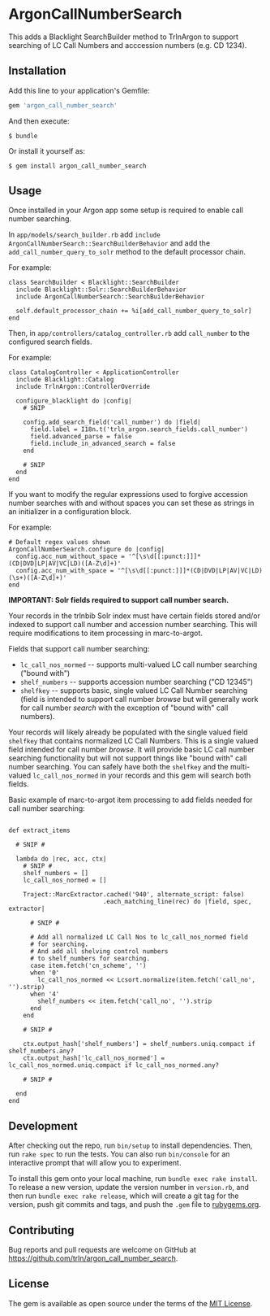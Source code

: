 # ArgonCallNumberSearch

This adds a Blacklight SearchBuilder method to TrlnArgon to support searching of LC Call Numbers and acccession numbers (e.g. CD 1234).

## Installation

Add this line to your application's Gemfile:

```ruby
gem 'argon_call_number_search'
```

And then execute:

    $ bundle

Or install it yourself as:

    $ gem install argon_call_number_search

## Usage

Once installed in your Argon app some setup is required to enable call number searching.

In `app/models/search_builder.rb` add `include ArgonCallNumberSearch::SearchBuilderBehavior` and add the `add_call_number_query_to_solr` method to the default processor chain.

For example:

```
class SearchBuilder < Blacklight::SearchBuilder
  include Blacklight::Solr::SearchBuilderBehavior
  include ArgonCallNumberSearch::SearchBuilderBehavior

  self.default_processor_chain += %i[add_call_number_query_to_solr]
end
```

Then, in `app/controllers/catalog_controller.rb` add `call_number` to the configured search fields.

For example:

```
class CatalogController < ApplicationController
  include Blacklight::Catalog
  include TrlnArgon::ControllerOverride

  configure_blacklight do |config|
    # SNIP

    config.add_search_field('call_number') do |field|
      field.label = I18n.t('trln_argon.search_fields.call_number')
      field.advanced_parse = false
      field.include_in_advanced_search = false
    end

    # SNIP
  end
end
```

If you want to modify the regular expressions used to forgive accession number searches with and without spaces you can set these as strings in an initializer in a configuration block.

For example:

```
# Default regex values shown
ArgonCallNumberSearch.configure do |config|
  config.acc_num_without_space = '^[\s\d[[:punct:]]]*(CD|DVD|LP|AV|VC|LD)([A-Z\d]+)'
  config.acc_num_with_space = '^[\s\d[[:punct:]]]*(CD|DVD|LP|AV|VC|LD)(\s+)([A-Z\d]+)'
end
```

**IMPORTANT: Solr fields required to support call number search.**

Your records in the trlnbib Solr index must have certain fields stored and/or indexed to support call number and accession number searching. This will require modifications to item processing in marc-to-argot.

Fields that support call number searching:

* `lc_call_nos_normed` -- supports multi-valued LC call number searching ("bound with")
* `shelf_numbers` -- supports accession number searching ("CD 12345")
* `shelfkey` -- supports basic, single valued LC Call Number searching (field is intended to support call number *browse* but will generally work for call number *search* with the exception of "bound with" call numbers).

Your records will likely already be populated with the single valued field `shelfkey` that contains normalized LC Call Numbers. This is a single valued field intended for call number *browse*. It will provide basic LC call number searching functionality but will not support things like "bound with" call number searching. You can safely have both the `shelfkey` and the multi-valued `lc_call_nos_normed` in your records and this gem will search both fields.

Basic example of marc-to-argot item processing to add fields needed for call number searching:

```

def extract_items

  # SNIP #

  lambda do |rec, acc, ctx|
    # SNIP #
    shelf_numbers = []
    lc_call_nos_normed = []

    Traject::MarcExtractor.cached('940', alternate_script: false)
                          .each_matching_line(rec) do |field, spec, extractor|

      # SNIP #

      # Add all normalized LC Call Nos to lc_call_nos_normed field
      # for searching.
      # And add all shelving control numbers
      # to shelf_numbers for searching.
      case item.fetch('cn_scheme', '')
      when '0'
        lc_call_nos_normed << Lcsort.normalize(item.fetch('call_no', '').strip)
      when '4'
        shelf_numbers << item.fetch('call_no', '').strip
      end
    end

    # SNIP #

    ctx.output_hash['shelf_numbers'] = shelf_numbers.uniq.compact if shelf_numbers.any?
    ctx.output_hash['lc_call_nos_normed'] = lc_call_nos_normed.uniq.compact if lc_call_nos_normed.any?

    # SNIP #

  end
end

```


## Development

After checking out the repo, run `bin/setup` to install dependencies. Then, run `rake spec` to run the tests. You can also run `bin/console` for an interactive prompt that will allow you to experiment.

To install this gem onto your local machine, run `bundle exec rake install`. To release a new version, update the version number in `version.rb`, and then run `bundle exec rake release`, which will create a git tag for the version, push git commits and tags, and push the `.gem` file to [rubygems.org](https://rubygems.org).

## Contributing

Bug reports and pull requests are welcome on GitHub at https://github.com/trln/argon_call_number_search.

## License

The gem is available as open source under the terms of the [MIT License](https://opensource.org/licenses/MIT).
